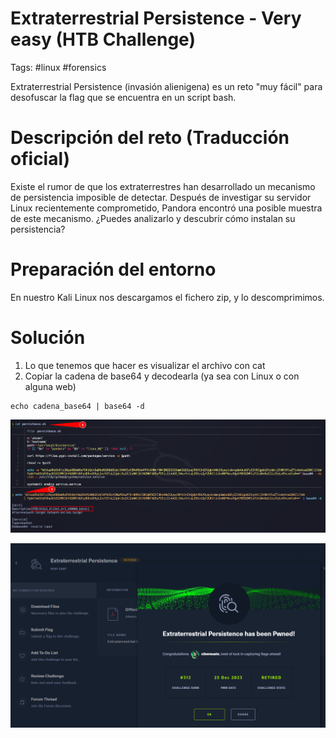 # Extraterrestrial Persistence - Very easy (HTB Challenge)
Tags: #linux #forensics

Extraterrestrial Persistence (invasión alienigena) es un reto "muy fácil" para desofuscar la flag que se encuentra en un script bash.

# Descripción del reto (Traducción oficial)
Existe el rumor de que los extraterrestres han desarrollado un mecanismo de persistencia imposible de detectar. Después de investigar su servidor Linux recientemente comprometido, Pandora encontró una posible muestra de este mecanismo. ¿Puedes analizarlo y descubrir cómo instalan su persistencia?

# Preparación del entorno
En nuestro Kali Linux nos descargamos el fichero zip, y lo descomprimimos.

# Solución
1. Lo que tenemos que hacer es visualizar el archivo con cat
2. Copiar la cadena de base64 y decodearla (ya sea con Linux o con alguna web)

```
echo cadena_base64 | base64 -d
```

![curl](Images/ea_flag_v2.png)


![curl](Images/ep_completed.png)

